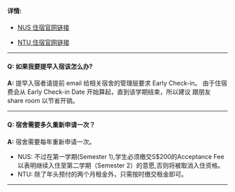 #### __详情:__ 

- [NUS 住宿官网链接](http://nus.edu.sg/osa/has/undergraduate/eligibility)

- [NTU 住宿官网链接](http://www.ntu.edu.sg/CampusLife/Pages/Accommodation.aspx)

---

#### __Q:__ 如果我要提早入宿该怎么办?

__A:__ 提早入宿者请提前 email 给相关宿舍的管理层要求 Early Check-in。 由于住宿费会从 Early Check-in Date 开始算起，直到该学期结束，所以建议 跟朋友 share room 以节省开销。

---

#### __Q:__ 宿舍需要多久重新申请一次？
__A:__   宿舍需要每年重新申请一次。

- NUS: 不过在第一学期(Semester 1),学生必须缴交S$200的Acceptance Fee以表明继续入住至第二学期（Semester 2）的意愿,否则将被取消入住资格。
- NTU: 除了年头预付的两个月租金外，只需按时缴交租金即可。

---
